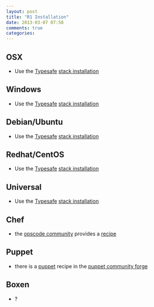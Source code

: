 ```yaml
---
layout: post
title: "R1 Installation"
date: 2013-03-07 07:50
comments: true
categories: 
---
```


## OSX
- Use the [Typesafe][typesafe] [stack installation][typesafe-installation]

## Windows
- Use the [Typesafe][typesafe] [stack installation][typesafe-installation]

## Debian/Ubuntu
- Use the [Typesafe][typesafe] [stack installation][typesafe-installation]

## Redhat/CentOS
- Use the [Typesafe][typesafe] [stack installation][typesafe-installation]

## Universal
- Use the [Typesafe][typesafe] [stack installation][typesafe-installation]

## Chef
- the [opscode community][ops-community] provides a [recipe][ops-recipe] 

## Puppet
- there is a [puppet][puppet] recipe in the [puppet community forge][puppet-forge]

## Boxen
- ?

[typesafe]: http://typesafe.com
[typesafe-installation]: http://typesafe.com/resources/typesafe-stack/downloading-installing.html
[ops-community]: http://community.opscode.com
[ops-recipe]: http://community.opscode.com/cookbooks/scala
[puppet]: https://puppetlabs.com
[puppet-forge]: https://forge.puppetlabs.com/garethr/scala